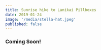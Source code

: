 ```yaml
---
title: Sunrise hike to Lanikai Pillboxes
date: 2019-01-24
image: '/media/stella-hat.jpeg'
published: false
---
```


### Coming Soon!